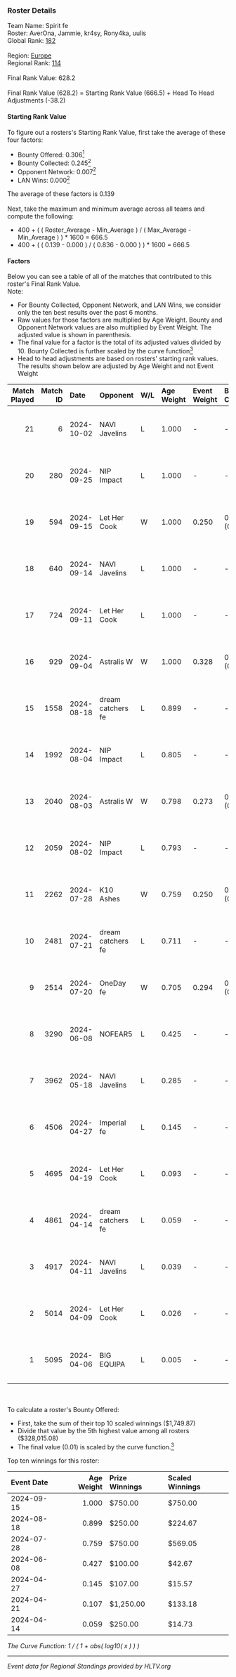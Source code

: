 ### Roster Details<br />
Team Name: Spirit fe<br />
Roster: AverOna, Jammie, kr4sy, Rony4ka, uulis<br />
Global Rank: [182](../../standings_global_2024_10_02.md)<br />
<br />
Region: [Europe]( ../../standings_europe_2024_10_02.md)<br />
Regional Rank: [114]( ../../standings_europe_2024_10_02.md)<br />
<br />
Final Rank Value:  628.2<br />
<br />
Final Rank Value (628.2) = Starting Rank Value (666.5) + Head To Head Adjustments (-38.2)<br />

#### Starting Rank Value<br />
To figure out a rosters's Starting Rank Value, first take the average of these four factors:<br />
- Bounty Offered: 0.306[<sup>1</sup>](#table2)
- Bounty Collected: 0.245[<sup>2</sup>](#table1)
- Opponent Network: 0.007[<sup>2</sup>](#table1)
- LAN Wins: 0.000[<sup>2</sup>](#table1)

The average of these factors is 0.139<br />
<br />
Next, take the maximum and minimum average across all teams and compute the following:<br />
- 400 + ( ( Roster_Average - Min_Average ) / ( Max_Average - Min_Average ) ) * 1600 = 666.5
- 400 + ( ( 0.139 - 0.000 ) / ( 0.836 - 0.000 ) ) * 1600 = 666.5


#### Factors<br />
Below you can see a table of all of the matches that contributed to this roster's Final Rank Value.<br />
Note:<br />

- For Bounty Collected, Opponent Network, and LAN Wins, we consider only the ten best results over the past 6 months.
- Raw values for those factors are multiplied by Age Weight. Bounty and Opponent Network values are also multiplied by Event Weight. The adjusted value is shown in parenthesis.
- The final value for a factor is the total of its adjusted values divided by 10. Bounty Collected is further scaled by the curve function[<sup>3</sup>](#curveFunction)
- Head to head adjustments are based on rosters' starting rank values. The results shown below are adjusted by Age Weight and not Event Weight
<span id="table1"></span><br />


| Match Played | Match ID | Date       | Opponent          | W/L | Age Weight | Event Weight | Bounty Collected | Opponent Network | LAN Wins  | H2H Adj. | Roster                                   |
| -: | -: | :- | :- | :- | :- | :- | :- | :- | :- | -: | :- |
|           21 |        6 | 2024-10-02 | NAVI Javelins     | L   | 1.000      | -            | -                | -                | -         |    -8.42 | AverOna, Jammie, kr4sy, Rony4ka, uulis   |
|           20 |      280 | 2024-09-25 | NIP Impact        | L   | 1.000      | -            | -                | -                | -         |   -12.49 | AverOna, Jammie, kr4sy, Rony4ka, uulis   |
|           19 |      594 | 2024-09-15 | Let Her Cook      | W   | 1.000      | 0.250        | 0.030 (0.008)    | 0.111 (0.028)    | 0 (0.000) |    21.46 | AverOna, Jammie, kr4sy, Rony4ka, uulis   |
|           18 |      640 | 2024-09-14 | NAVI Javelins     | L   | 1.000      | -            | -                | -                | -         |   -10.26 | AverOna, Jammie, kr4sy, Rony4ka, uulis   |
|           17 |      724 | 2024-09-11 | Let Her Cook      | L   | 1.000      | -            | -                | -                | -         |   -10.01 | AverOna, Jammie, kr4sy, Rony4ka, uulis   |
|           16 |      929 | 2024-09-04 | Astralis W        | W   | 1.000      | 0.328        | 0.001 (0.000)    | 0.074 (0.024)    | 0 (0.000) |    14.24 | AverOna, Jammie, kr4sy, Rony4ka, uulis   |
|           15 |     1558 | 2024-08-18 | dream catchers fe | L   | 0.899      | -            | -                | -                | -         |   -10.64 | AverOna, Jammie, kr4sy, Rony4ka, uulis   |
|           14 |     1992 | 2024-08-04 | NIP Impact        | L   | 0.805      | -            | -                | -                | -         |   -11.63 | AverOna, Jammie, Rony4ka, tenweri, uulis |
|           13 |     2040 | 2024-08-03 | Astralis W        | W   | 0.798      | 0.273        | 0.001 (0.000)    | 0.074 (0.016)    | 0 (0.000) |    11.56 | irbitka, Jammie, Rony4ka, tenweri, uulis |
|           12 |     2059 | 2024-08-02 | NIP Impact        | L   | 0.793      | -            | -                | -                | -         |   -11.64 | AverOna, Jammie, Rony4ka, tenweri, uulis |
|           11 |     2262 | 2024-07-28 | K10 Ashes         | W   | 0.759      | 0.250        | 0.001 (0.000)    | 0.000 (0.000)    | 0 (0.000) |     7.45 | AverOna, Jammie, Rony4ka, tenweri, uulis |
|           10 |     2481 | 2024-07-21 | dream catchers fe | L   | 0.711      | -            | -                | -                | -         |    -9.91 | AverOna, Jammie, Rony4ka, tenweri, uulis |
|            9 |     2514 | 2024-07-20 | OneDay fe         | W   | 0.705      | 0.294        | 0.001 (0.000)    | 0.000 (0.000)    | 0 (0.000) |     6.87 | AverOna, Jammie, Rony4ka, tenweri, uulis |
|            8 |     3290 | 2024-06-08 | NOFEAR5           | L   | 0.425      | -            | -                | -                | -         |    -7.30 | AverOna, Jammie, Rony4ka, tenweri, uulis |
|            7 |     3962 | 2024-05-18 | NAVI Javelins     | L   | 0.285      | -            | -                | -                | -         |    -3.33 | AverOna, Jammie, Rony4ka, tenweri, uulis |
|            6 |     4506 | 2024-04-27 | Imperial fe       | L   | 0.145      | -            | -                | -                | -         |    -1.17 | AverOna, Jammie, Rony4ka, tenweri, uulis |
|            5 |     4695 | 2024-04-19 | Let Her Cook      | L   | 0.093      | -            | -                | -                | -         |    -1.02 | AverOna, Jammie, Rony4ka, tenweri, uulis |
|            4 |     4861 | 2024-04-14 | dream catchers fe | L   | 0.059      | -            | -                | -                | -         |    -0.85 | AverOna, Jammie, Rony4ka, tenweri, uulis |
|            3 |     4917 | 2024-04-11 | NAVI Javelins     | L   | 0.039      | -            | -                | -                | -         |    -0.47 | AverOna, Jammie, Rony4ka, tenweri, uulis |
|            2 |     5014 | 2024-04-09 | Let Her Cook      | L   | 0.026      | -            | -                | -                | -         |    -0.61 | AverOna, Jammie, Rony4ka, tenweri, uulis |
|            1 |     5095 | 2024-04-06 | BIG EQUIPA        | L   | 0.005      | -            | -                | -                | -         |    -0.07 | AverOna, Jammie, Rony4ka, tenweri, uulis |

<br />
<span id="table2"></span><br />
To calculate a roster's Bounty Offered:<br />

- First, take the sum of their top 10 scaled winnings ($1,749.87)
- Divide that value by the 5th highest value among all rosters ($328,015.08)
- The final value (0.01) is scaled by the curve function.[<sup>3</sup>](#curveFunction)

Top ten winnings for this roster:<br />

| Event Date | Age Weight | Prize Winnings | Scaled Winnings |
| :- | -: | :- | :- |
| 2024-09-15 |      1.000 | $750.00        | $750.00         |
| 2024-08-18 |      0.899 | $250.00        | $224.67         |
| 2024-07-28 |      0.759 | $750.00        | $569.05         |
| 2024-06-08 |      0.427 | $100.00        | $42.67          |
| 2024-04-27 |      0.145 | $107.00        | $15.57          |
| 2024-04-21 |      0.107 | $1,250.00      | $133.18         |
| 2024-04-14 |      0.059 | $250.00        | $14.73          |


<span id="curveFunction"></span>_The Curve Function: 1 / ( 1 + abs( log10( x ) ) )_<br />

---
_Event data for Regional Standings provided by HLTV.org_<br />
